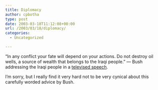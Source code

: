 ```yaml
---
title: Diplomacy
author: cpbotha
type: post
date: 2003-03-18T11:12:08+00:00
url: /2003/03/18/diplomacy/
categories:
  - Uncategorized

---
```

&#8220;In any conflict your fate will depend on your actions. Do not destroy oil wells, a source of wealth that belongs to the Iraqi people.&#8221; &#8212; Bush addressing the Iraqi people in a [televised speech][1].

I&#8217;m sorry, but I really find it very hard not to be very cynical about this carefully worded advice by Bush.

 [1]: http://www.iol.co.za/index.php?click_id=3&set_id=1&art_id=qw1047951901200B262
